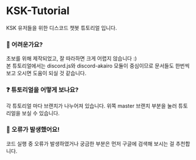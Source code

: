 # KSK-Tutorial

KSK 유저들을 위한 디스코드 챗봇 튜토리얼 입니다.

### 🤔 어려운가요?

초보를 위해 제작되었고, 잘 따라하면 크게 어렵지 않습니다 :)<br />
본 튜토리얼에서는 discord.js와 discord-akairo 모듈이 중심이므로 문서들도 한번씩 보고 오시면 도움이 되실 것 같습니다.

### ❓ 튜토리얼을 어떻게 보나요?

각 튜토리얼 마다 브랜치가 나누어져 있습니다. 위쪽 master 브랜치 부분을 눌러 튜토리얼을 보실 수 있습니다.

### 🤚 오류가 발생했어요!

코드 실행 중 오류가 발생하였거나 궁금한 부분은 먼저 구글에 검색해 보시는 걸 추천합니다.
